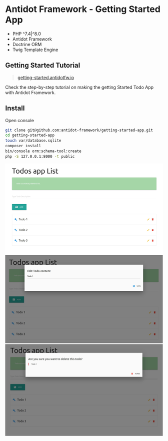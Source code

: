 # Antidot Framework - Getting Started App

* PHP ^7.4|^8.0
* Antidot Framework
* Doctrine ORM
* Twig Template Engine

## Getting Started Tutorial

> [getting-started.antidotfw.io](https://getting-started.antidotfw.io/)

Check the step-by-step tutorial on making the getting Started Todo App with Antidot Framework.

## Install

Open console

````bash
git clone git@github.com:antidot-framework/getting-started-app.git
cd getting-started-app
touch var/database.sqlite
composer install
bin/console orm:schema-tool:create
php -S 127.0.0.1:8000 -t public
````

![Final result list](docs/images/final-result-list.jpg)
![Final result edit](docs/images/final-result-edit.jpg)
![Final result delete](docs/images/final-result-delete.jpg)
